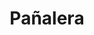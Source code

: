 ---
title: "Pañalera"
url: /ciudad-autonoma-de-buenos-aires/panalera-mariano-acosta/
shop: comodidad
---